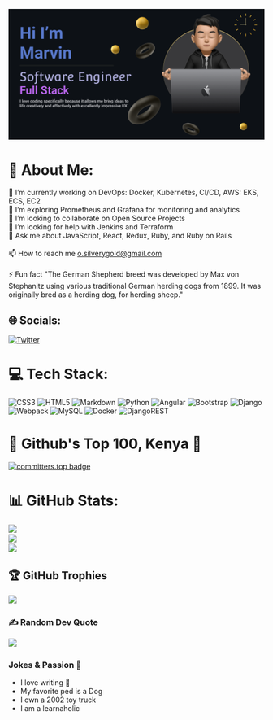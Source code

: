 ![alt text](https://github.com/marvin-nyalik/marvin-nyalik/blob/main/marvin.png?raw=true)

# 💫 About Me:
🔭 I’m currently working on DevOps: Docker, Kubernetes, CI/CD, AWS: EKS, ECS, EC2<br>💯 I’m exploring Prometheus and Grafana for monitoring and analytics <br>👯 I’m looking to collaborate on Open Source Projects<br>🤝 I’m looking for help with Jenkins and Terraform<br>💬 Ask me about JavaScript, React, Redux, Ruby, and Ruby on Rails<br><br>📫 How to reach me o.silverygold@gmail.com<br><br> ⚡ Fun fact "The German Shepherd breed was developed by Max von Stephanitz using various traditional German herding dogs from 1899. It was originally bred as a herding dog, for herding sheep."

## 🌐 Socials:
[![Twitter](https://img.shields.io/badge/Twitter-%231DA1F2.svg?logo=Twitter&logoColor=white)](https://twitter.com/NyalikMarvin) 

# 💻 Tech Stack:
![CSS3](https://img.shields.io/badge/css3-%231572B6.svg?style=flat-square&logo=css3&logoColor=white) ![HTML5](https://img.shields.io/badge/html5-%23E34F26.svg?style=flat-square&logo=html5&logoColor=white) ![Markdown](https://img.shields.io/badge/markdown-%23000000.svg?style=flat-square&logo=markdown&logoColor=white) ![Python](https://img.shields.io/badge/python-3670A0?style=flat-square&logo=python&logoColor=ffdd54) ![Angular](https://img.shields.io/badge/angular-%23DD0031.svg?style=flat-square&logo=angular&logoColor=white) ![Bootstrap](https://img.shields.io/badge/bootstrap-%23563D7C.svg?style=flat-square&logo=bootstrap&logoColor=white) ![Django](https://img.shields.io/badge/django-%23092E20.svg?style=flat-square&logo=django&logoColor=white) ![Webpack](https://img.shields.io/badge/webpack-%238DD6F9.svg?style=flat-square&logo=webpack&logoColor=black) ![MySQL](https://img.shields.io/badge/mysql-%2300f.svg?style=flat-square&logo=mysql&logoColor=white) ![Docker](https://img.shields.io/badge/docker-%230db7ed.svg?style=flat-square&logo=docker&logoColor=white) ![DjangoREST](https://img.shields.io/badge/DJANGO-REST-ff1709?style=flat-square&logo=django&logoColor=white&color=ff1709&labelColor=gray)
# 💯 Github's Top 100, Kenya 💯
[![committers.top badge](https://user-badge.committers.top/kenya_public/marvin-nyalik.svg)](https://user-badge.committers.top/kenya_public/marvin-nyalik)

# 📊 GitHub Stats:
![](https://github-readme-stats.vercel.app/api?username=marvin-nyalik&theme=react&hide_border=false&include_all_commits=false&count_private=false)<br/>
![](https://github-readme-streak-stats.herokuapp.com/?user=marvin-nyalik&theme=react&hide_border=false)<br/>
![](https://github-readme-stats.vercel.app/api/top-langs/?username=marvin-nyalik&theme=react&hide_border=false&include_all_commits=false&count_private=false&layout=compact)

## 🏆 GitHub Trophies
![](https://github-profile-trophy.vercel.app/?username=marvin-nyalik&theme=chalk&no-frame=false&no-bg=true&margin-w=4)

### ✍️ Random Dev Quote
![](https://quotes-github-readme.vercel.app/api?type=horizontal&theme=tokyonight)

### Jokes & Passion 💯
- I love writing 💌
- My favorite ped is a Dog
- I own a 2002 toy truck
- I am a learnaholic
